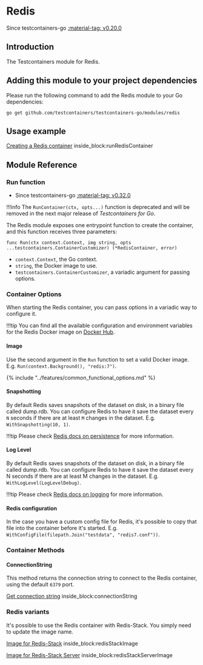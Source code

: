 # Redis

Since testcontainers-go <a href="https://github.com/testcontainers/testcontainers-go/releases/tag/v0.20.0"><span class="tc-version">:material-tag: v0.20.0</span></a>

## Introduction

The Testcontainers module for Redis.

## Adding this module to your project dependencies

Please run the following command to add the Redis module to your Go dependencies:

```
go get github.com/testcontainers/testcontainers-go/modules/redis
```

## Usage example

<!--codeinclude-->
[Creating a Redis container](../../modules/redis/examples_test.go) inside_block:runRedisContainer
<!--/codeinclude-->

## Module Reference

### Run function

- Since testcontainers-go <a href="https://github.com/testcontainers/testcontainers-go/releases/tag/v0.32.0"><span class="tc-version">:material-tag: v0.32.0</span></a>

!!!info
    The `RunContainer(ctx, opts...)` function is deprecated and will be removed in the next major release of _Testcontainers for Go_.

The Redis module exposes one entrypoint function to create the container, and this function receives three parameters:

```golang
func Run(ctx context.Context, img string, opts ...testcontainers.ContainerCustomizer) (*RedisContainer, error)
```

- `context.Context`, the Go context.
- `string`, the Docker image to use.
- `testcontainers.ContainerCustomizer`, a variadic argument for passing options.

### Container Options

When starting the Redis container, you can pass options in a variadic way to configure it.

!!!tip
    You can find all the available configuration and environment variables for the Redis Docker image on [Docker Hub](https://hub.docker.com/_/redis).

#### Image

Use the second argument in the `Run` function to set a valid Docker image.
E.g. `Run(context.Background(), "redis:7")`.

{% include "../features/common_functional_options.md" %}

#### Snapshotting

By default Redis saves snapshots of the dataset on disk, in a binary file called dump.rdb. You can configure Redis to have it save the dataset every `N` seconds if there are at least `M` changes in the dataset. E.g. `WithSnapshotting(10, 1)`.

!!!tip
    Please check [Redis docs on persistence](https://redis.io/docs/management/persistence/#snapshotting) for more information.

#### Log Level

By default Redis saves snapshots of the dataset on disk, in a binary file called dump.rdb. You can configure Redis to have it save the dataset every N seconds if there are at least M changes in the dataset. E.g. `WithLogLevel(LogLevelDebug)`.

!!!tip
    Please check [Redis docs on logging](https://redis.io/docs/reference/modules/modules-api-ref/#redismodule_log) for more information.

#### Redis configuration

In the case you have a custom config file for Redis, it's possible to copy that file into the container before it's started. E.g. `WithConfigFile(filepath.Join("testdata", "redis7.conf"))`.

### Container Methods

#### ConnectionString

This method returns the connection string to connect to the Redis container, using the default `6379` port.

<!--codeinclude-->
[Get connection string](../../modules/redis/redis_test.go) inside_block:connectionString
<!--/codeinclude-->

### Redis variants

It's possible to use the Redis container with Redis-Stack. You simply need to update the image name.

<!--codeinclude-->
[Image for Redis-Stack](../../modules/redis/redis_test.go) inside_block:redisStackImage
<!--/codeinclude-->

<!--codeinclude-->
[Image for Redis-Stack Server](../../modules/redis/redis_test.go) inside_block:redisStackServerImage
<!--/codeinclude-->
